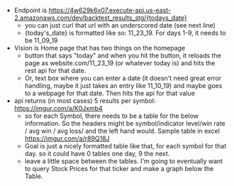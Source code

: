 
- Endpoint is https://4w629k6x07.execute-api.us-east-2.amazonaws.com/dev/backtest_results_stg/{todays_date}
    - you can just curl that url with an underscored date (see next line)
    - {today's_date} is formatted like so: 11_23_19. For days 1-9, it needs to be 11_09_19
- Vision is Home page that has two things on the homepage
    - button that says "today" and when you hit the button, it reloads the page as website.com/11_23_19 (or whatever today is) and hits the rest api for that date. 
    - Or, text box where you can enter a date (it doesn't need great error handling, maybe it just takes an entry like 11_10_19) and maybe goes to a webpage for that date.
    Then hits the  api for that value
-  api returns (in most cases) 5 results per symbol: https://imgur.com/a/K0Jxmb4
    - so for each Symbol, there needs to be a table for the below information. So the headers might be symbol/indicator level/win rate / avg win / avg loss/ 
    and the left hand would. Sample table in excel https://imgur.com/a/r89Q18J
    - Goal is just a nicely formatted table like that, for each symbol for that day. so it could have 0 tables one day, 9 the next.
    - leave a little space between the tables. I'm going to eventually want to query Stock Prices for that ticker and make a graph below the Table. 
